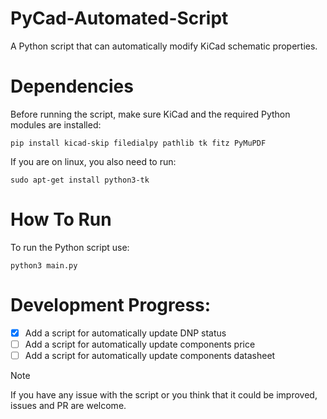 # PyCad-Automated-Script
A Python script that can automatically modify KiCad schematic properties. 

# Dependencies
Before running the script, make sure KiCad and the required Python modules are installed:
```
pip install kicad-skip filedialpy pathlib tk fitz PyMuPDF
```
If you are on linux, you also need to run:
```
sudo apt-get install python3-tk
```

# How To Run
To run the Python script use:
```
python3 main.py
```

# Development Progress:
- [x] Add a script for automatically update DNP status
- [ ] Add a script for automatically update components price
- [ ] Add a script for automatically update components datasheet

>[!NOTE]
>If you have any issue with the script or you think that it could be improved, issues and PR are welcome.
